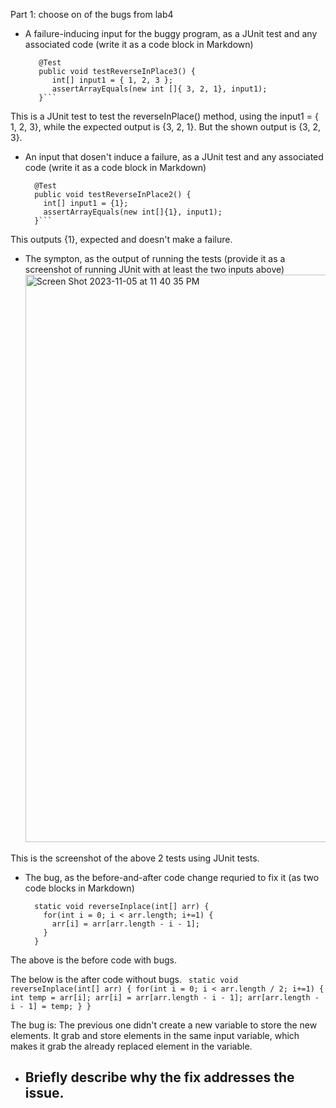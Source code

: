 Part 1: choose on of the bugs from lab4
  - A failure-inducing input for the buggy program, as a JUnit test and any associated code (write it as a code block in Markdown)
    ```
       @Test
       public void testReverseInPlace3() {
          int[] input1 = { 1, 2, 3 };
          assertArrayEquals(new int []{ 3, 2, 1}, input1);
       }```
    
This is a JUnit test to test the reverseInPlace() method, using the input1 = { 1, 2, 3}, while the expected output is {3, 2, 1}. But the shown output is {3, 2, 3}. 

  - An input that dosen't induce a failure, as a JUnit test and any associated code (write it as a code block in Markdown)
    ```
      @Test
      public void testReverseInPlace2() {
        int[] input1 = {1};
        assertArrayEquals(new int[]{1}, input1);
      }```

This outputs {1}, expected and doesn't make a failure.

  - The sympton, as the output of running the tests (provide it as a screenshot of running JUnit with at least the two inputs above)
    <img width="908" alt="Screen Shot 2023-11-05 at 11 40 35 PM" src="https://github.com/KathyBQ/cse15l-lab-reports/assets/96004027/57a22e2c-fc5f-4426-97a6-bef4fc08374e">

This is the screenshot of the above 2 tests using JUnit tests.

  - The bug, as the before-and-after code change requried to fix it (as two code blocks in Markdown)
    ```
      static void reverseInplace(int[] arr) {
        for(int i = 0; i < arr.length; i+=1) {
          arr[i] = arr[arr.length - i - 1];
        }
      }
    ```
The above is the before code with bugs.

The below is the after code without bugs.
    ```
      static void reverseInplace(int[] arr) {
        for(int i = 0; i < arr.length / 2; i+=1) {
          int temp = arr[i];
          arr[i] = arr[arr.length - i - 1];
          arr[arr.length - i - 1] = temp;
        }
      }```
      
The bug is: The previous one didn't create a new variable to store the new elements. It grab and store elements in the same input variable, which makes it grab the already replaced element in the variable. 

  - Briefly describe why the fix addresses the issue.
    - 
